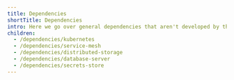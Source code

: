 ```yaml
---
title: Dependencies
shortTitle: Dependencies
intro: Here we go over general dependencies that aren't developed by the Medulla community, this is everything from databases, secret stores, etc. The design documents will mostly be coving options available as well as our actual choice for what we use in cluster by default.
children:
  - /dependencies/kubernetes
  - /dependencies/service-mesh
  - /dependencies/distributed-storage
  - /dependencies/database-server
  - /dependencies/secrets-store
---
```

